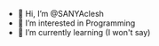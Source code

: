 - 👋 Hi, I’m @SANYAclesh
- 👀 I’m interested in Programming
- 🌱 I’m currently learning (I won't say) 

<!---
SANYAclesh/SANYAclesh is a ✨ special ✨ repository because its `README.md` (this file) appears on your GitHub profile.
You can click the Preview link to take a look at your changes.
--->
